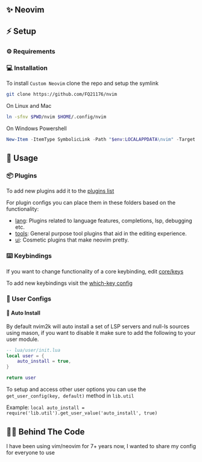 ## ✨ Neovim


## ⚡ Setup

### ⚙️ Requirements


### 💻 Installation

To install `Custom Neovim` clone the repo and setup the symlink

```bash
git clone https://github.com/FQ21176/nvim
```

On Linux and Mac

```bash
ln -sfnv $PWD/nvim $HOME/.config/nvim
```

On Windows Powershell

```powershell
New-Item -ItemType SymbolicLink -Path "$env:LOCALAPPDATA\nvim" -Target "$PWD\nvim" -Force
```

## 🚀 Usage



### 📦 Plugins

To add new plugins add it to the [plugins list](./lua/plugins/list.lua)

For plugin configs you can place them in these folders based on the functionality:

- [lang](./lua/plugins/lang/): Plugins related to language features, completions, lsp, debugging etc.
- [tools](./lua/plugins/tools/): General purpose tool plugins that aid in the editing experience.
- [ui](./lua/plugins/ui/): Cosmetic plugins that make neovim pretty.

### ⌨️ Keybindings

If you want to change functionality of a core keybinding, edit [core/keys](./lua/core/keys.lua)

To add new keybindings visit the [which-key config](./lua/plugins/tools/which-key.lua)

### 🎨 User Configs


#### 🤖 Auto Install

By default nvim2k will auto install a set of LSP servers and null-ls sources using mason, if you want to disable it make sure to add the following to your user module.

```lua
-- lua/user/init.lua
local user = {
    auto_install = true,
}

return user
```

To setup and access other user options you can use the `get_user_config(key, default)` method in `lib.util`

Example: `local auto_install = require('lib.util').get_user_value('auto_install', true)`

## 🧑‍💻 Behind The Code

I have been using vim/neovim for 7+ years now, I wanted to share my config for everyone to use

